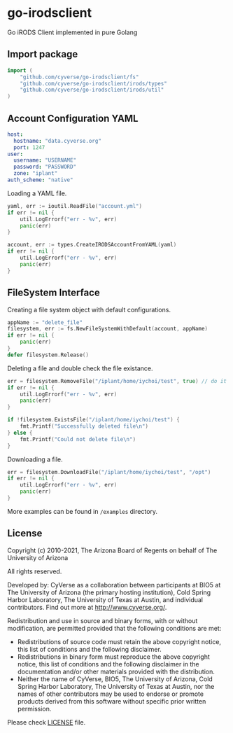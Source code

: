 # go-irodsclient
Go iRODS Client implemented in pure Golang

## Import package
```go
import (
    "github.com/cyverse/go-irodsclient/fs"
    "github.com/cyverse/go-irodsclient/irods/types"
    "github.com/cyverse/go-irodsclient/irods/util"
)
```

## Account Configuration YAML
```yaml
host:
  hostname: "data.cyverse.org"
  port: 1247
user:
  username: "USERNAME"
  password: "PASSWORD"
  zone: "iplant"
auth_scheme: "native"
```

Loading a YAML file.
```go
yaml, err := ioutil.ReadFile("account.yml")
if err != nil {
    util.LogErrorf("err - %v", err)
    panic(err)
}

account, err := types.CreateIRODSAccountFromYAML(yaml)
if err != nil {
    util.LogErrorf("err - %v", err)
    panic(err)
}
```

## FileSystem Interface
Creating a file system object with default configurations.
```go
appName := "delete_file"
filesystem, err := fs.NewFileSystemWithDefault(account, appName)
if err != nil {
    panic(err)
}
defer filesystem.Release()
```

Deleting a file and double check the file existance.
```go
err = filesystem.RemoveFile("/iplant/home/iychoi/test", true) // do it forcefully
if err != nil {
    util.LogErrorf("err - %v", err)
    panic(err)
}

if !filesystem.ExistsFile("/iplant/home/iychoi/test") {
    fmt.Printf("Successfully deleted file\n")
} else {
    fmt.Printf("Could not delete file\n")
}
```

Downloading a file.
```go
err = filesystem.DownloadFile("/iplant/home/iychoi/test", "/opt")
if err != nil {
    util.LogErrorf("err - %v", err)
    panic(err)
}
```


More examples can be found in `/examples` directory.

## License

Copyright (c) 2010-2021, The Arizona Board of Regents on behalf of The University of Arizona

All rights reserved.

Developed by: CyVerse as a collaboration between participants at BIO5 at The University of Arizona (the primary hosting institution), Cold Spring Harbor Laboratory, The University of Texas at Austin, and individual contributors. Find out more at http://www.cyverse.org/.

Redistribution and use in source and binary forms, with or without modification, are permitted provided that the following conditions are met:

 * Redistributions of source code must retain the above copyright notice, this list of conditions and the following disclaimer.
 * Redistributions in binary form must reproduce the above copyright notice, this list of conditions and the following disclaimer in the documentation and/or other materials provided with the distribution.
 * Neither the name of CyVerse, BIO5, The University of Arizona, Cold Spring Harbor Laboratory, The University of Texas at Austin, nor the names of other contributors may be used to endorse or promote products derived from this software without specific prior written permission.


Please check [LICENSE](https://github.com/cyverse/go-irodsclient/tree/master/LICENSE) file.
